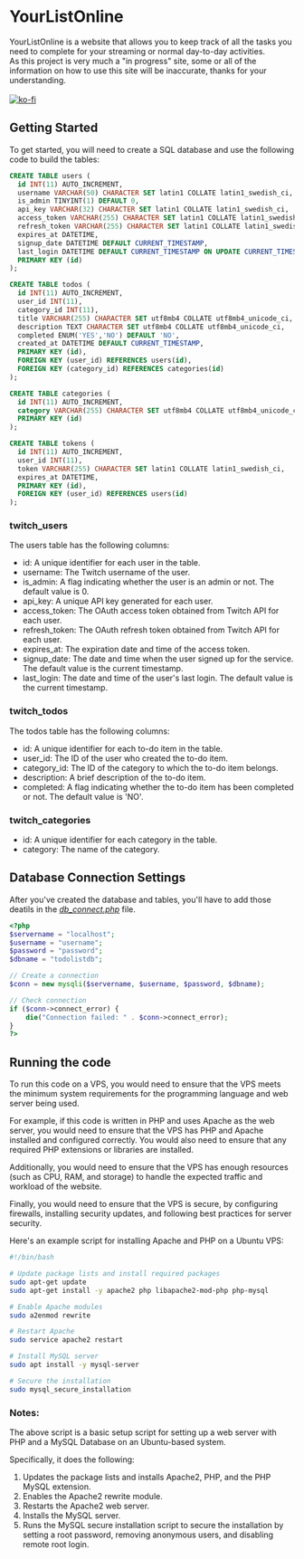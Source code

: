 # YourListOnline
YourListOnline is a website that allows you to keep track of all the tasks you need to complete for your streaming or normal day-to-day activities.
<br>As this project is very much a "in progress" site, some or all of the information on how to use this site will be inaccurate, thanks for your understanding.
<br><br>
[![ko-fi](https://ko-fi.com/img/githubbutton_sm.svg)](https://ko-fi.com/T6T8D1Y2O)

## Getting Started
To get started, you will need to create a SQL database and use the following code to build the tables:

```sql
CREATE TABLE users (
  id INT(11) AUTO_INCREMENT,
  username VARCHAR(50) CHARACTER SET latin1 COLLATE latin1_swedish_ci,
  is_admin TINYINT(1) DEFAULT 0,
  api_key VARCHAR(32) CHARACTER SET latin1 COLLATE latin1_swedish_ci,
  access_token VARCHAR(255) CHARACTER SET latin1 COLLATE latin1_swedish_ci,
  refresh_token VARCHAR(255) CHARACTER SET latin1 COLLATE latin1_swedish_ci,
  expires_at DATETIME,
  signup_date DATETIME DEFAULT CURRENT_TIMESTAMP,
  last_login DATETIME DEFAULT CURRENT_TIMESTAMP ON UPDATE CURRENT_TIMESTAMP,
  PRIMARY KEY (id)
);

CREATE TABLE todos (
  id INT(11) AUTO_INCREMENT,
  user_id INT(11),
  category_id INT(11),
  title VARCHAR(255) CHARACTER SET utf8mb4 COLLATE utf8mb4_unicode_ci,
  description TEXT CHARACTER SET utf8mb4 COLLATE utf8mb4_unicode_ci,
  completed ENUM('YES','NO') DEFAULT 'NO',
  created_at DATETIME DEFAULT CURRENT_TIMESTAMP,
  PRIMARY KEY (id),
  FOREIGN KEY (user_id) REFERENCES users(id),
  FOREIGN KEY (category_id) REFERENCES categories(id)
);

CREATE TABLE categories (
  id INT(11) AUTO_INCREMENT,
  category VARCHAR(255) CHARACTER SET utf8mb4 COLLATE utf8mb4_unicode_ci,
  PRIMARY KEY (id)
);

CREATE TABLE tokens (
  id INT(11) AUTO_INCREMENT,
  user_id INT(11),
  token VARCHAR(255) CHARACTER SET latin1 COLLATE latin1_swedish_ci,
  expires_at DATETIME,
  PRIMARY KEY (id),
  FOREIGN KEY (user_id) REFERENCES users(id)
);
```
### twitch_users
The users table has the following columns:
* id: A unique identifier for each user in the table.
* username: The Twitch username of the user.
* is_admin: A flag indicating whether the user is an admin or not. The default value is 0.
* api_key: A unique API key generated for each user.
* access_token: The OAuth access token obtained from Twitch API for each user.
* refresh_token: The OAuth refresh token obtained from Twitch API for each user.
* expires_at: The expiration date and time of the access token.
* signup_date: The date and time when the user signed up for the service. The default value is the current timestamp.
* last_login: The date and time of the user's last login. The default value is the current timestamp.
### twitch_todos
The todos table has the following columns:
* id: A unique identifier for each to-do item in the table.
* user_id: The ID of the user who created the to-do item.
* category_id: The ID of the category to which the to-do item belongs.
* description: A brief description of the to-do item.
* completed: A flag indicating whether the to-do item has been completed or not. The default value is 'NO'.
### twitch_categories
* id: A unique identifier for each category in the table.
* category: The name of the category.
## Database Connection Settings
After you've created the database and tables, you'll have to add those deatils in the *[db_connect.php](../twitch/db_connect.php)* file.
```php
<?php
$servername = "localhost";
$username = "username";
$password = "password";
$dbname = "todolistdb";

// Create a connection
$conn = new mysqli($servername, $username, $password, $dbname);

// Check connection
if ($conn->connect_error) {
    die("Connection failed: " . $conn->connect_error);
}
?>
```

## Running the code
To run this code on a VPS, you would need to ensure that the VPS meets the minimum system requirements for the programming language and web server being used.

For example, if this code is written in PHP and uses Apache as the web server, you would need to ensure that the VPS has PHP and Apache installed and configured correctly. You would also need to ensure that any required PHP extensions or libraries are installed.

Additionally, you would need to ensure that the VPS has enough resources (such as CPU, RAM, and storage) to handle the expected traffic and workload of the website.

Finally, you would need to ensure that the VPS is secure, by configuring firewalls, installing security updates, and following best practices for server security.

Here's an example script for installing Apache and PHP on a Ubuntu VPS:
```bash
#!/bin/bash

# Update package lists and install required packages
sudo apt-get update
sudo apt-get install -y apache2 php libapache2-mod-php php-mysql

# Enable Apache modules
sudo a2enmod rewrite

# Restart Apache
sudo service apache2 restart

# Install MySQL server
sudo apt install -y mysql-server

# Secure the installation
sudo mysql_secure_installation
```
### Notes:
The above script is a basic setup script for setting up a web server with PHP and a MySQL Database on an Ubuntu-based system.

Specifically, it does the following:
1. Updates the package lists and installs Apache2, PHP, and the PHP MySQL extension.
2. Enables the Apache2 rewrite module.
3. Restarts the Apache2 web server.
4. Installs the MySQL server.
5. Runs the MySQL secure installation script to secure the installation by setting a root password, removing anonymous users, and disabling remote root login.
